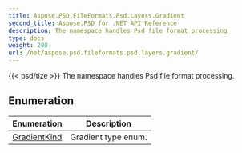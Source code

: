 ```yaml
---
title: Aspose.PSD.FileFormats.Psd.Layers.Gradient
second_title: Aspose.PSD for .NET API Reference
description: The namespace handles Psd file format processing
type: docs
weight: 280
url: /net/aspose.psd.fileformats.psd.layers.gradient/
---
```

{{< psd/tize >}}
The namespace handles Psd file format processing.

## Enumeration

| Enumeration | Description |
| --- | --- |
| [GradientKind](./gradientkind/) | Gradient type enum. |


